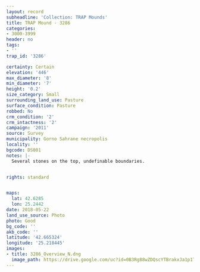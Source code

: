 ```yaml
---
layout: record
subheadline: 'Collection: TRAP Mounds'
title: TRAP Mound - 3286
categories:
- 3000-3999
header: no
tags:
- ''
trap_id: '3286'

certainty: Certain
elevation: '446'
max_diameter: '8'
min_diameter: '7'
height: '0.2'
size_category: Small
surrounding_land_use: Pasture
surface_condition: Pasture
robbed: No
crm_condition: '2'
crm_intactness: '2'
campaign: '2011'
source: Survey
municipality: Gorno Sahrane necropolis
locality: ''
bgcode: DS001
notes: |-
  Several stones on the top, undefinable boundaries.


rights: standard


maps:
  lat: 42.6285
  lon: 25.2442
date: 2018-05-22
land_use_source: Photo
photo: Good
bg_code: ''
akb_code: ''
latitude: '42.665324'
longitude: '25.218445'
images:
- title: 3286_Overview_N.dng
  image_path: https://drive.google.com/uc?id=0B3Rg88wZDQscYTBrakxJa1p1TGc
---
```

